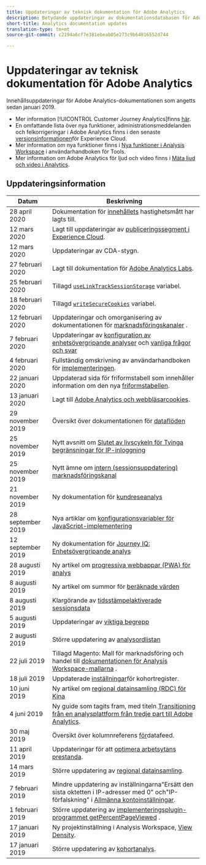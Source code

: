 ```yaml
---
title: Uppdateringar av teknisk dokumentation för Adobe Analytics
description: Betydande uppdateringar av dokumentationsdatabasen för Adobe Analytics.
short-title: Analytics documentation updates
translation-type: tm+mt
source-git-commit: c2194a6cf7e381ebeab05e273c9b64816552d744

---
```



# Uppdateringar av teknisk dokumentation för Adobe Analytics

Innehållsuppdateringar för Adobe Analytics-dokumentationen som angetts sedan januari 2019.

* Mer information [!UICONTROL Customer Journey Analytics]finns [här](https://docs.adobe.com/content/help/en/analytics-platform/using/cja-landing.html).
* En omfattande lista över nya funktioner, administrationsmeddelanden och felkorrigeringar i Adobe Analytics finns i den senaste [versionsinformationen](https://docs.adobe.com/content/help/en/release-notes/experience-cloud/current.html)för Experience Cloud.
* Mer information om nya funktioner finns i [Nya funktioner i Analysis Workspace](/help/analyze/analysis-workspace/new-features-in-analysis-workspace.md) i användarhandboken för Tools.
* Mer information om Adobe Analytics för ljud och video finns i [Mäta ljud och video i Analytics](https://docs.adobe.com/content/help/en/media-analytics/using/media-overview.html).

## Uppdateringsinformation

| Datum | Beskrivning |
|---|---|
| 28 april 2020 | Dokumentation för [innehållets](https://docs.adobe.com/content/help/en/analytics/components/variables/metrics/metrics-content-velocity.html) hastighetsmått har lagts till. |
| 12 mars 2020 | Lagt till uppdateringar av [publiceringssegment i Experience Cloud](https://docs.adobe.com/content/help/en/analytics/components/segmentation/segmentation-workflow/seg-publish.html). |
| 12 mars 2020 | Uppdateringar av CDA-stygn. |
| 27 februari 2020 | Lagt till dokumentation för [Adobe Analytics Labs](https://docs.adobe.com/content/help/en/analytics/analyze/tech-previews/overview.html). |
| 25 februari 2020 | Tillagd [`useLinkTrackSessionStorage`](/help/implement/vars/config-vars/uselinktracksessionstorage.md) variabel. |
| 18 februari 2020 | Tillagd [`writeSecureCookies`](/help/implement/vars/config-vars/writesecurecookies.md) variabel. |
| 12 februari 2020 | Uppdateringar och omorganisering av dokumentationen för [marknadsföringskanaler](https://docs.adobe.com/content/help/en/analytics/components/marketing-channels/mc-get-started/c-getting-started-mchannel.html) . |
| 7 februari 2020 | Uppdateringar av [konfiguration av enhetsövergripande analyser](../components/cda/cda-setup.md) och [vanliga frågor och svar](../components/cda/cda-faq.md) |
| 4 februari 2020 | Fullständig omskrivning av användarhandboken för [implementeringen](../implement/home.md). |
| 22 januari 2020 | Uppdaterad sida för friformstabell som innehåller information om den nya [friformstabellen](/help/analyze/analysis-workspace/visualizations/freeform-table.md). |
| 13 januari 2020 | Lagt till [Adobe Analytics och webbläsarcookies](../technotes/cookies.md). |
| 29 november 2019 | Översikt över dokumentationen för [dataflöden](/help/export/analytics-data-feed/data-feed-overview.md) |
| 25 november 2019 | Nytt avsnitt om [Slutet av livscykeln för Tvinga begränsningar för IP-inloggning](https://docs.adobe.com/content/help/en/analytics/admin/company-settings/login-restrictions-eol.html) |
| 25 november 2019 | Nytt ämne om [intern (sessionsuppdatering) marknadsföringskanal](https://docs.adobe.com/content/help/en/analytics/components/marketing-channels/session-refresh.html) |
| 21 november 2019 | Ny dokumentation för [kundreseanalys](https://docs.adobe.com/content/help/en/analytics-platform/using/cja-landing.html) |
| 28 september 2019 | Nya artiklar om [konfigurationsvariabler för JavaScript-implementering](https://docs.adobe.com/content/help/en/analytics/implementation/javascript-implementation/variables-analytics-reporting/configuration-variables.html) |
| 12 september 2019 | Ny dokumentation för [Journey IQ: Enhetsövergripande analys](https://docs.adobe.com/content/help/en/analytics/components/cda/cda-home.html) |
| 28 augusti 2019 | Ny artikel om [progressiva webbappar (PWA) för analys](https://docs.adobe.com/content/help/en/analytics/analyze/pwa/pwa.html) |
| 8 augusti 2019 | Ny artikel om summor för [beräknade värden](/help/components/c-calcmetrics/cm-totals.md) |
| 8 augusti 2019 | Klargörande av [tidsstämpelaktiverade sessionsdata](/help/admin/admin/timestamp-optional.md) |
| 5 augusti 2019 | Uppdateringar av [viktiga begrepp](/help/analyze/reports-analytics/key-concepts.md) |
| 2 augusti 2019 | Större uppdatering av [analysordlistan](/help/technotes/terms.md) |
| 22 juli 2019 | Tillagd Magento: Mall för marknadsföring och handel till [dokumentationen för Analysis Workspace-mallarna](/help/analyze/analysis-workspace/build-workspace-project/starter-projects.md) . |
| 18 juli 2019 | Uppdaterade [inställningar](/help/analyze/analysis-workspace/visualizations/cohort-table/t-cohort.md)för kohortregister. |
| 10 juni 2019 | Ny artikel om [regional datainsamling (RDC) för Kina](https://docs.adobe.com/content/help/en/analytics/technotes/rdc/rdc-china.html) |
| 4 juni 2019 | Ny guide som tagits fram, med titeln [Transitioning från en analysplattform från tredje part till Adobe Analytics](/help/technotes/ga-to-aa/home.md). |
| 30 maj 2019 | Översikt över kolumnreferens [för](/help/export/analytics-data-feed/c-df-contents/datafeeds-reference.md)datafeed. |
| 11 april 2019 | Uppdateringar för att [optimera arbetsytans prestanda](/help/analyze/analysis-workspace/workspace-faq/optimizing-performance.md). |
| 14 mars 2019 | Större uppdatering av [regional datainsamling](/help/technotes/rdc/regional-data-collection.md). |
| 7 februari 2019 | Mindre uppdatering av inställningarna&quot;Ersätt den sista oktetten i IP-adresser med 0&quot; och&quot;IP-förfalskning&quot; i [Allmänna kontoinställningar](/help/admin/admin/general-acct-settings-admin.md). |
| 1 februari 2019 | Större uppdatering av [implementeringsplugin-programmet getPercentPageViewed](../implement/vars/plugins/getpercentpageviewed.md) . |
| 17 januari 2019 | Ny projektinställning i Analysis Workspace, [View Density](/help/analyze/analysis-workspace/build-workspace-project/view-density.md). |
| 17 januari 2019 | Större uppdatering av [kohortanalys](/help/analyze/analysis-workspace/visualizations/cohort-table/cohort-analysis.md). |
